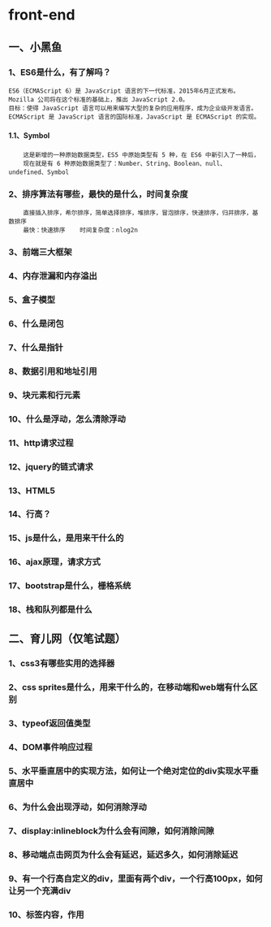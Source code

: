 # front-end
## 一、小黑鱼
### 1、ES6是什么，有了解吗？
    ES6（ECMAScript 6）是 JavaScript 语言的下一代标准，2015年6月正式发布。Mozilla 公司将在这个标准的基础上，推出 JavaScript 2.0。
    目标：使得 JavaScript 语言可以用来编写大型的复杂的应用程序，成为企业级开发语言。
    ECMAScript 是 JavaScript 语言的国际标准，JavaScript 是 ECMAScript 的实现。
####  1.1、Symbol
        这是新增的一种原始数据类型，ES5 中原始类型有 5 种，在 ES6 中新引入了一种后，
        现在就是有 6 种原始数据类型了：Number、String、Boolean、null、undefined、Symbol


### 2、排序算法有哪些，最快的是什么，时间复杂度
        直接插入排序，希尔排序，简单选择排序，堆排序，冒泡排序，快速排序，归并排序，基数排序
        最快：快速排序    时间复杂度：nlog2n

### 3、前端三大框架
        
        
### 4、内存泄漏和内存溢出
### 5、盒子模型
### 6、什么是闭包
### 7、什么是指针
### 8、数据引用和地址引用
### 9、块元素和行元素
### 10、什么是浮动，怎么清除浮动
### 11、http请求过程
### 12、jquery的链式请求
### 13、HTML5
### 14、行高？
### 15、js是什么，是用来干什么的
### 16、ajax原理，请求方式
### 17、bootstrap是什么，栅格系统
### 18、栈和队列都是什么

## 二、育儿网（仅笔试题）
### 1、css3有哪些实用的选择器
### 2、css sprites是什么，用来干什么的，在移动端和web端有什么区别
### 3、typeof返回值类型
### 4、DOM事件响应过程
### 5、水平垂直居中的实现方法，如何让一个绝对定位的div实现水平垂直居中
### 6、为什么会出现浮动，如何消除浮动
### 7、display:inlineblock为什么会有间隙，如何消除间隙
### 8、移动端点击网页为什么会有延迟，延迟多久，如何消除延迟
### 9、有一个行高自定义的div，里面有两个div，一个行高100px，如何让另一个充满div
### 10、<meta>标签内容，作用
